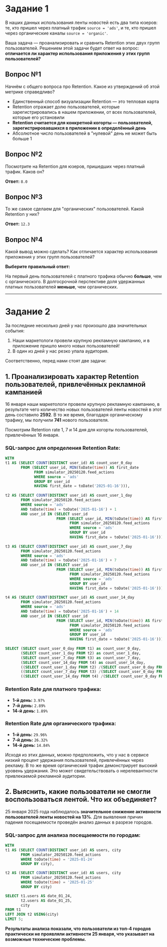 # Задание 1

В наших данных использования ленты новостей есть два типа юзеров: те, кто пришел через платный трафик `source = 'ads'`, и те, кто пришел через органические каналы `source = 'organic'`.

Ваша задача — проанализировать и сравнить Retention этих двух групп пользователей. Решением этой задачи будет ответ на вопрос: **отличается ли характер использования приложения у этих групп пользователей?**

## Вопрос №1

Начнём с общего вопроса про Retention. Какое из утверждений об этой метрике справедливо?

- Единственный способ визуализации Retention — это тепловая карта
- Retention отражает долю пользователей, которые зарегистрировались в нашем приложении, от всех пользователей, которые его установили
- **Retention считается для конкретной когорты — пользователей, зарегистрировавшихся в приложении в определённый день**
- Абсолютное число пользователей в "нулевой" день не может быть больше 1

## Вопрос №2

Посмотрите на Retention для юзеров, пришедших через платный трафик. Каков он?

**Ответ:** `8.0`

## Вопрос №3

То же самое сделаем для "органических" пользователей. Какой Retention у них?

**Ответ:** `12.3`

## Вопрос №4

Какой вывод можно сделать? Как отличается характер использования приложения у этих групп пользователей?

**Выберите правильный ответ:**

На первый день пользователей с платного трафика обычно **больше**, чем с органического. В долгосрочной перспективе доля удержанных платных пользователей **меньше**, чем органических.

---

# Задание 2

За последние несколько дней у нас произошло два значительных события:

1. Наши маркетологи провели крупную рекламную кампанию, и в приложение пришло много новых пользователей!
2. В один из дней у нас резко упала аудитория.

Соответственно, перед нами стоят две задачи:

## 1. Проанализировать характер Retention пользователей, привлечённых рекламной кампанией

16 января наши маркетологи провели крупную рекламную кампанию, в результате чего количество новых пользователей ленты новостей в этот день составило **2592**. В то же время, благодаря органическому трафику, мы получили **741** нового пользователя.

Посмотрим Retention rate 1, 7 и 14 дня для когорты пользователей, привлечённых 16 января.

### SQL-запрос для определения Retention Rate:

```sql
WITH
t1 AS (SELECT COUNT(DISTINCT user_id) AS count_user_0_day
       FROM (SELECT user_id, MIN(toDate(time)) AS first_date
             FROM simulator_20250120.feed_actions
             WHERE source = 'ads'
             GROUP BY user_id
             HAVING first_date = toDate('2025-01-16'))),
             
t2 AS (SELECT COUNT(DISTINCT user_id) AS count_user_1_day
       FROM simulator_20250120.feed_actions
       WHERE source = 'ads'
       AND toDate(time) = toDate('2025-01-16') + 1
       AND user_id IN (SELECT user_id
                       FROM (SELECT user_id, MIN(toDate(time)) AS first_date
                             FROM simulator_20250120.feed_actions
                             WHERE source = 'ads'
                             GROUP BY user_id
                             HAVING first_date = toDate('2025-01-16')))),
                              
t3 AS (SELECT COUNT(DISTINCT user_id) AS count_user_7_day
       FROM simulator_20250120.feed_actions
       WHERE source = 'ads'
       AND toDate(time) = toDate('2025-01-16') + 7
       AND user_id IN (SELECT user_id
                       FROM (SELECT user_id, MIN(toDate(time)) AS first_date
                             FROM simulator_20250120.feed_actions
                             WHERE source = 'ads'
                             GROUP BY user_id
                             HAVING first_date = toDate('2025-01-16')))),
                              
t4 AS (SELECT COUNT(DISTINCT user_id) AS count_user_14_day
       FROM simulator_20250120.feed_actions
       WHERE source = 'ads'
       AND toDate(time) = toDate('2025-01-16') + 14
       AND user_id IN (SELECT user_id
                       FROM (SELECT user_id, MIN(toDate(time)) AS first_date
                             FROM simulator_20250120.feed_actions
                             WHERE source = 'ads'
                             GROUP BY user_id
                             HAVING first_date = toDate('2025-01-16'))))
                              
SELECT (SELECT count_user_0_day FROM t1) as count_user_0_day,
       (SELECT count_user_1_day FROM t2) as count_user_1_day,
       (SELECT count_user_7_day FROM t3) as count_user_7_day,
       (SELECT count_user_14_day FROM t4) as count_user_14_day,
       ((SELECT count_user_1_day FROM t2) /(SELECT count_user_0_day FROM t1))*100 as RR_1_day,
       ((SELECT count_user_7_day FROM t3) /(SELECT count_user_0_day FROM t1))*100 as RR_7_day,
       ((SELECT count_user_14_day FROM t4) /(SELECT count_user_0_day FROM t1))*100 as RR_14_day;
```

### Retention Rate для платного трафика:
- **1-й день:** `3.97%`
- **7-й день:** `2.89%`
- **14-й день:** `1.89%`

### Retention Rate для органического трафика:
- **1-й день:** `29.96%`
- **7-й день:** `26.32%`
- **14-й день:** `14.84%`

Исходя из этих данных, можно предположить, что у нас в сервисе низкий процент удержания пользователей, привлечённых через рекламу. В то же время органический трафик демонстрирует высокий уровень удержания. Это может свидетельствовать о нерелевантности привлекаемой рекламной аудитории.

## 2. Выяснить, какие пользователи не смогли воспользоваться лентой. Что их объединяет?

25 января 2025 года наблюдалось **значительное снижение активности пользователей ленты новостей на 13%**. Для выявления причин падения посещаемости проведён анализ данных в разрезе городов.

### SQL-запрос для анализа посещаемости по городам:

```sql
WITH
t1 AS (SELECT COUNT(DISTINCT user_id) AS users, city
       FROM simulator_20250120.feed_actions
       WHERE toDate(time) = '2025-01-24'
       GROUP BY city),

t2 AS (SELECT COUNT(DISTINCT user_id) AS users, city
       FROM simulator_20250120.feed_actions
       WHERE toDate(time) = '2025-01-25'
       GROUP BY city)

SELECT t1.users AS date_01_24,
       t2.users AS date_01_25,
       city
FROM t1
LEFT JOIN t2 USING(city)
LIMIT 5;
```

**Результаты анализа показали, что пользователи из топ-4 городов практически не проявляли активности 25 января, что указывает на возможные технические проблемы.**


